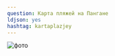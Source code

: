 ```yaml
---
question: Карта пляжей на Пангане
ldjson: yes
hashtag: kartaplazjey
---
```


![фото](https://panganfaq.ru/assets/mapostrovpangan.jpg)
